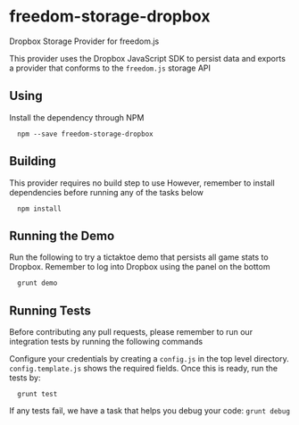 freedom-storage-dropbox
=======================

Dropbox Storage Provider for freedom.js

This provider uses the Dropbox JavaScript SDK to persist data
and exports a provider that conforms to the `freedom.js` storage API

## Using
Install the dependency through NPM

```
  npm --save freedom-storage-dropbox
```

## Building
This provider requires no build step to use
However, remember to install dependencies before running any
of the tasks below

```
  npm install
```

## Running the Demo
Run the following to try a tictaktoe demo that persists
all game stats to Dropbox.
Remember to log into Dropbox using the panel on the bottom

```
  grunt demo
```

## Running Tests
Before contributing any pull requests, please remember to run
our integration tests by running the following commands

Configure your credentials by creating a `config.js` in
the top level directory. `config.template.js` shows the required
fields. Once this is ready, run the tests by:

```
  grunt test
```

If any tests fail, we have a task that helps you debug your code: `grunt debug`

